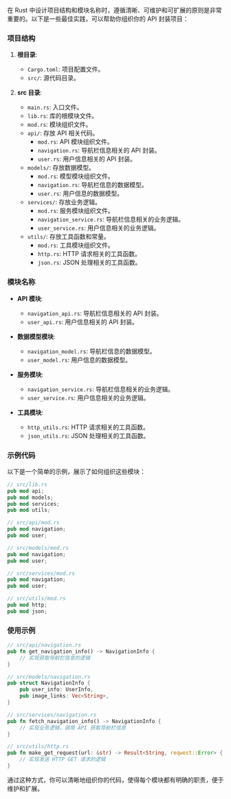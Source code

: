 在 Rust 中设计项目结构和模块名称时，遵循清晰、可维护和可扩展的原则是非常重要的。以下是一些最佳实践，可以帮助你组织你的 API 封装项目：

### 项目结构

1. **根目录**:
   - `Cargo.toml`: 项目配置文件。
   - `src/`: 源代码目录。

2. **src 目录**:
   - `main.rs`: 入口文件。
   - `lib.rs`: 库的根模块文件。
   - `mod.rs`: 模块组织文件。
   - `api/`: 存放 API 相关代码。
     - `mod.rs`: API 模块组织文件。
     - `navigation.rs`: 导航栏信息相关的 API 封装。
     - `user.rs`: 用户信息相关的 API 封装。
   - `models/`: 存放数据模型。
     - `mod.rs`: 模型模块组织文件。
     - `navigation.rs`: 导航栏信息的数据模型。
     - `user.rs`: 用户信息的数据模型。
   - `services/`: 存放业务逻辑。
     - `mod.rs`: 服务模块组织文件。
     - `navigation_service.rs`: 导航栏信息相关的业务逻辑。
     - `user_service.rs`: 用户信息相关的业务逻辑。
   - `utils/`: 存放工具函数和常量。
     - `mod.rs`: 工具模块组织文件。
     - `http.rs`: HTTP 请求相关的工具函数。
     - `json.rs`: JSON 处理相关的工具函数。

### 模块名称

- **API 模块**:
  - `navigation_api.rs`: 导航栏信息相关的 API 封装。
  - `user_api.rs`: 用户信息相关的 API 封装。

- **数据模型模块**:
  - `navigation_model.rs`: 导航栏信息的数据模型。
  - `user_model.rs`: 用户信息的数据模型。

- **服务模块**:
  - `navigation_service.rs`: 导航栏信息相关的业务逻辑。
  - `user_service.rs`: 用户信息相关的业务逻辑。

- **工具模块**:
  - `http_utils.rs`: HTTP 请求相关的工具函数。
  - `json_utils.rs`: JSON 处理相关的工具函数。

### 示例代码

以下是一个简单的示例，展示了如何组织这些模块：

```rust
// src/lib.rs
pub mod api;
pub mod models;
pub mod services;
pub mod utils;

// src/api/mod.rs
pub mod navigation;
pub mod user;

// src/models/mod.rs
pub mod navigation;
pub mod user;

// src/services/mod.rs
pub mod navigation;
pub mod user;

// src/utils/mod.rs
pub mod http;
pub mod json;
```

### 使用示例

```rust
// src/api/navigation.rs
pub fn get_navigation_info() -> NavigationInfo {
    // 实现获取导航栏信息的逻辑
}

// src/models/navigation.rs
pub struct NavigationInfo {
    pub user_info: UserInfo,
    pub image_links: Vec<String>,
}

// src/services/navigation.rs
pub fn fetch_navigation_info() -> NavigationInfo {
    // 实现业务逻辑，调用 API 获取导航栏信息
}

// src/utils/http.rs
pub fn make_get_request(url: &str) -> Result<String, reqwest::Error> {
    // 实现发送 HTTP GET 请求的逻辑
}
```

通过这种方式，你可以清晰地组织你的代码，使得每个模块都有明确的职责，便于维护和扩展。